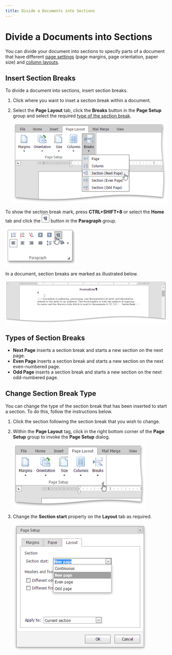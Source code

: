 ```yaml
---
title: Divide a Documents into Sections
---
```

# Divide a Documents into Sections
You can divide your document into sections to specify parts of a document that have different [page settings](../../../../interface-elements-for-web/articles/rich-text-editor/document-layout-and-page-setup/adjust-page-settings.md) (page margins, page orientation, paper size) and [column layouts](../../../../interface-elements-for-web/articles/rich-text-editor/document-layout-and-page-setup/lay-out-text-in-columns.md).

## Insert Section Breaks
To divide a document into sections, insert section breaks.
1. Click where you want to inset a section break within a document.
2. Select the **Page Layout** tab, click the **Breaks** button in the **Page Setup** group and select the required [type of the section break](#sectionbreaktypes).
	
	![EUD_ASPxRichEdit_PageLayout_Breaks](../../../images/Img117760.png)

To show the section break mark, press **CTRL+SHIFT+8** or select the **Home** tab and click the ![EUD_ASPxRichEdit_Home_ParagraphMarkButton](../../../images/Img117764.png) button in the **Paragraph** group.

![EUD_ASPxRichEdit_Home_ParagraphMarks](../../../images/Img117761.png)

In a document, section breaks are marked as illustrated below.

![EUD_ASPxRichEdit_PageLayout_TextWithSections](../../../images/Img117762.png)

## <a name="sectionbreaktypes"/>Types of Section Breaks
* **Next Page** inserts a section break and starts a new section on the next page.
* **Even Page** inserts a section break and starts a new section on the next even-numbered page.
* **Odd Page** inserts a section break and starts a new section on the next odd-numbered page.

## Change Section Break Type
You can change the type of the section break that has been inserted to start a section. To do this, follow the instructions below.
1. Click the section following the section break that you wish to change.
2. Within the **Page Layout** tag, click in the right bottom corner of the **Page Setup** group to invoke the **Page Setup** dialog.
	
	![EUD_ASPxRichEdit_PageLayout_PageSetupGroup](../../../images/Img118047.png)
3. Change the **Section start** property on the **Layout** tab as required.
	
	![EUD_ASPxRichEdit_PageLayout_ChangeSection](../../../images/Img117763.png)